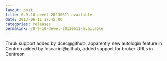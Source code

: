 ```yaml
---
layout: post
title: 0.9.10-devel-20130611 available
date: 2013-06-11 17:45:00
categories: releases
permalink: /0-9-10-devel-20130611-available
---
```


Thruk support added by dcec@github, apparently new autologin feature in Centron added by foscarini@github, added support for broker URLs in Centreon


